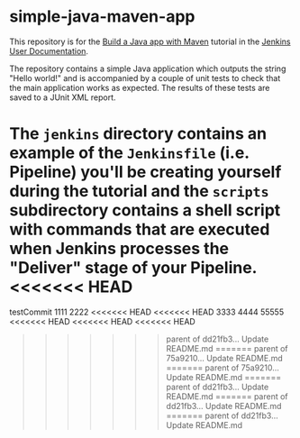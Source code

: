 # simple-java-maven-app

This repository is for the
[Build a Java app with Maven](https://jenkins.io/doc/tutorials/build-a-java-app-with-maven/)
tutorial in the [Jenkins User Documentation](https://jenkins.io/doc/).

The repository contains a simple Java application which outputs the string
"Hello world!" and is accompanied by a couple of unit tests to check that the
main application works as expected. The results of these tests are saved to a
JUnit XML report.

The `jenkins` directory contains an example of the `Jenkinsfile` (i.e. Pipeline)
you'll be creating yourself during the tutorial and the `scripts` subdirectory
contains a shell script with commands that are executed when Jenkins processes
the "Deliver" stage of your Pipeline.
<<<<<<< HEAD
=======

testCommit
1111
2222
<<<<<<< HEAD
<<<<<<< HEAD
3333
4444
55555
<<<<<<< HEAD
<<<<<<< HEAD
<<<<<<< HEAD
>>>>>>> parent of dd21fb3... Update README.md
=======
>>>>>>> parent of 75a9210... Update README.md
=======
>>>>>>> parent of 75a9210... Update README.md
=======
>>>>>>> parent of dd21fb3... Update README.md
=======
>>>>>>> parent of dd21fb3... Update README.md
=======
>>>>>>> parent of dd21fb3... Update README.md
